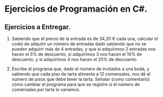 # Ejercicios de Programación en C#.

## Ejercicios a Entregar.

1. Sabiendo que el precio de la entrada es de 34,20 € cada una, calcular el costo de adquirir un número de entradas dado sabiendo que no se pueden adquirir más de 4 entradas, y que si adquirimos 2 entradas nos hacen el 5% de descuento, si adquirimos 3 nos hacen el 10% de descuento, y si adquirimos 4 nos hacen el 20% de descuento.

2. Escribe el programa que, dado el número de invitados a una boda, y sabiendo que cada piso de tarta alimenta a 12 comensales, nos dé el número de pisos que debe tener la tarta. Señalar (como comentario) cómo cambiar el programa para que se registre si el número de comensales por tarta lo variamos.
